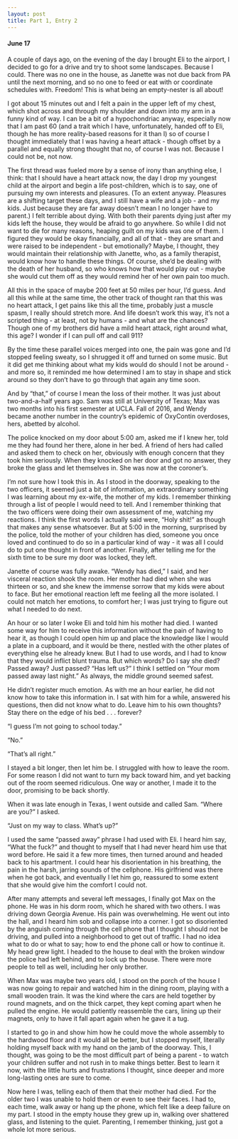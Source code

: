 ```yaml
---
layout: post
title: Part 1, Entry 2
---
```

#### June 17

A couple of days ago, on the evening of the day I brought Eli to the airport, I decided to go for a drive and try to shoot some landscapes. Because I could. There was no one in the house, as Janette was not due back from PA until the next morning, and so no one to feed or eat with or coordinate schedules with. Freedom! This is what being an empty-nester is all about!

I got about 15 minutes out and I felt a pain in the upper left of my chest, which shot across and through my shoulder and down into my arm in a funny kind of way. I can be a bit of a hypochondriac anyway, especially now that I am past 60 (and a trait which I have, unfortunately, handed off to Eli, though he has more reality-based reasons for it than I) so of course I thought immediately that I was having a heart attack - though offset by a parallel and equally strong thought that no, of course I was not. Because I could not be, not now. 

The first thread was fueled more by a sense of irony than anything else, I think: that I should have a heart attack now, the day I drop my youngest child at the airport and begin a life post-children, which is to say, one of pursuing my own interests and pleasures. (To an extent anyway. Pleasures are a shifting target these days, and I still have a wife and a job - and my kids. Just because they are far away doesn’t mean I no longer have to parent.) I felt terrible about dying. With both their parents dying just after my kids left the house, they would be afraid to go anywhere. So while I did not want to die for many reasons, heaping guilt on my kids was one of them. I figured they would be okay financially, and all of that - they are smart and were raised to be independent - but emotionally? Maybe, I thought, they would maintain their relationship with Janette, who, as a family therapist, would know how to handle these things. Of course, she’d be dealing with the death of her husband, so who knows how that would play out - maybe she would cut them off as they would remind her of her own pain too much. 

All this in the space of maybe 200 feet at 50 miles per hour, I’d guess. And all this while at the same time, the other track of thought ran that this was no heart attack, I get pains like this all the time, probably just a muscle spasm, I really should stretch more. And life doesn’t work this way, it’s not a scripted thing - at least, not by humans - and what are the chances? Though one of my brothers did have a mild heart attack, right around what, this age? I wonder if I can pull off and call 911?

By the time these parallel voices merged into one, the pain was gone and I’d stopped feeling sweaty, so I shrugged it off and turned on some music. But it did get me thinking about what my kids would do should I not be around - and more so, it reminded me how determined I am to stay in shape and stick around so they don’t have to go through that again any time soon.

And by “that,” of course I mean the loss of their mother. It was just about two-and-a-half years ago. Sam was still at University of Texas; Max was two months into his first semester at UCLA. Fall of 2016, and Wendy became another number in the country’s epidemic of OxyContin overdoses, hers, abetted by alcohol. 

The police knocked on my door about 5:00 am, asked me if I knew her, told me they had found her there, alone in her bed. A friend of hers had called and asked them to check on her, obviously with enough concern that they took him seriously. When they knocked on her door and got no answer, they broke the glass and let themselves in. She was now at the coroner’s.

I’m not sure how I took this in. As I stood in the doorway, speaking to the two officers, it seemed just a bit of information, an extraordinary something I was learning about my ex-wife, the mother of my kids. I remember thinking through a list of people I would need to tell. And I remember thinking that the two officers were doing their own assessment of me, watching my reactions. I think the first words I actually said were, “Holy shit!” as though that makes any sense whatsoever. But at 5:00 in the morning, surprised by the police, told the mother of your children has died, someone you once loved and continued to do so in a particular kind of way - it was all I could do to put one thought in front of another. Finally, after telling me for the sixth time to be sure my door was locked, they left.

Janette of course was fully awake. “Wendy has died,” I said, and her visceral reaction shook the room. Her mother had died when she was thirteen or so, and she knew the immense sorrow that my kids were about to face. But her emotional reaction left me feeling all the more isolated. I could not match her emotions, to comfort her; I was just trying to figure out what I needed to do next.

An hour or so later I woke Eli and told him his mother had died. I wanted some way for him to receive this information without the pain of having to hear it, as though I could open him up and place the knowledge like I would a plate in a cupboard, and it would be there, nestled with the other plates of everything else he already knew. But I had to use words, and I had to know that they would inflict blunt trauma. But which words? Do I say she died? Passed away? Just passed? “Has left us?” I think I settled on “Your mom passed away last night.” As always, the middle ground seemed safest.

He didn’t register much emotion. As with me an hour earlier, he did not know how to take this information in. I sat with him for a while, answered his questions, then did not know what to do. Leave him to his own thoughts? Stay there on the edge of his bed . . . forever? 

“I guess I’m not going to school today.”

“No.”

“That’s all right.”

I stayed a bit longer, then let him be. I struggled with how to leave the room. For some reason I did not want to turn my back toward him, and yet backing out of the room seemed ridiculous. One way or another, I made it to the door, promising to be back shortly.

When it was late enough in Texas, I went outside and called Sam. “Where are you?” I asked.

“Just on my way to class. What’s up?”

I used the same “passed away” phrase I had used with Eli. I heard him say, “What the fuck?” and thought to myself that I had never heard him use that word before. He said it a few more times, then turned around and headed back to his apartment. I could hear his disorientation in his breathing, the pain in the harsh, jarring sounds of the cellphone. His girlfriend was there when he got back, and eventually I let him go, reassured to some extent that she would give him the comfort I could not.

After many attempts and several left messages, I finally got Max on the phone. He was in his dorm room, which he shared with two others. I was driving down Georgia Avenue. His pain was overwhelming. He went out into the hall, and I heard him sob and collapse into a corner. I got so disoriented by the anguish coming through the cell phone that I thought I should not be driving, and pulled into a neighborhood to get out of traffic. I had no idea what to do or what to say; how to end the phone call or how to continue it. My head grew light. I headed to the house to deal with the broken window the police had left behind, and to lock up the house. There were more people to tell as well, including her only brother. 

When Max was maybe two years old, I stood on the porch of the house I was now going to repair and watched him in the dining room, playing with a small wooden train. It was the kind where the cars are held together by round magnets, and on the thick carpet, they kept coming apart when he pulled the engine. He would patiently reassemble the cars, lining up their magnets, only to have it fall apart again when he gave it a tug.

I started to go in and show him how he could move the whole assembly to the hardwood floor and it would all be better, but I stopped myself, literally holding myself back with my hand on the jamb of the doorway. This, I thought, was going to be the most difficult part of being a parent - to watch your children suffer and not rush in to make things better. Best to learn it now, with the little hurts and frustrations I thought, since deeper and more long-lasting ones are sure to come. 

Now here I was, telling each of them that their mother had died. For the older two I was unable to hold them or even to see their faces. I had to, each time, walk away or hang up the phone, which felt like a deep failure on my part. I stood in the empty house they grew up in, walking over shattered glass, and listening to the quiet. Parenting, I remember thinking, just got a whole lot more serious.
